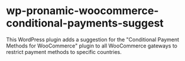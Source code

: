 # wp-pronamic-woocommerce-conditional-payments-suggest
This WordPress plugin adds a suggestion for the "Conditional Payment Methods for WooCommerce" plugin to all WooCommerce gateways to restrict payment methods to specific countries.

